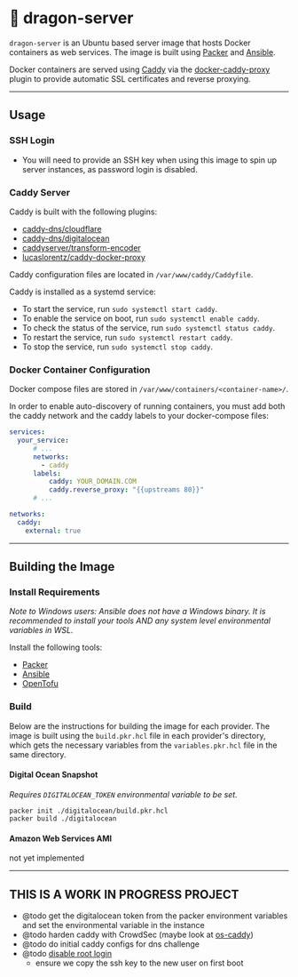 # 🐲 dragon-server

`dragon-server` is an Ubuntu based server image that hosts Docker containers as
web services. The image is built using [Packer](https://www.packer.io/) and [Ansible](https://docs.ansible.com/).

Docker containers are served using [Caddy](https://caddyserver.com/) via the
[docker-caddy-proxy](https://github.com/lucaslorentz/caddy-docker-proxy) plugin
to provide automatic SSL certificates and reverse proxying.

---

## Usage

### SSH Login
- You will need to provide an SSH key when using this image to spin up server
  instances, as password login is disabled.

### Caddy Server

Caddy is built with the following plugins:

- [caddy-dns/cloudflare](https://github.com/caddy-dns/cloudflare)
- [caddy-dns/digitalocean](https://github.com/caddy-dns/digitalocean)
- [caddyserver/transform-encoder](https://github.com/caddyserver/transform-encoder)
- [lucaslorentz/caddy-docker-proxy](https://github.com/lucaslorentz/caddy-docker-proxy/plugin/v2)

Caddy configuration files are located in `/var/www/caddy/Caddyfile`.

Caddy is installed as a systemd service:

- To start the service, run `sudo systemctl start caddy`.
- To enable the service on boot, run `sudo systemctl enable caddy`.
- To check the status of the service, run `sudo systemctl status caddy`.
- To restart the service, run `sudo systemctl restart caddy`.
- To stop the service, run `sudo systemctl stop caddy`.

### Docker Container Configuration

Docker compose files are stored in `/var/www/containers/<container-name>/`.

In order to enable auto-discovery of running containers, you must add both
the caddy network and the caddy labels to your docker-compose files:

```yaml
services:
  your_service:
      # ...
      networks:
        - caddy
      labels:
          caddy: YOUR_DOMAIN.COM
          caddy.reverse_proxy: "{{upstreams 80}}"
      # ...

networks:
  caddy:
    external: true
```

---

## Building the Image

### Install Requirements
*Note to Windows users: Ansible does not have a Windows binary. It is
recommended to install your tools AND any system level environmental variables
in WSL.*

Install the following tools:

- [Packer](https://www.packer.io/)
- [Ansible](https://docs.ansible.com/ansible/latest/installation_guide/intro_installation.html)
- [OpenTofu](https://opentofu.org/docs/intro/install/)

### Build
Below are the instructions for building the image for each provider. The image
is built using the `build.pkr.hcl` file in each provider's directory, which gets
the necessary variables from the `variables.pkr.hcl` file in the same directory.

#### Digital Ocean Snapshot
*Requires `DIGITALOCEAN_TOKEN` environmental variable to be set.*

```shell
packer init ./digitalocean/build.pkr.hcl
packer build ./digitalocean
```

#### Amazon Web Services AMI

not yet implemented

---

## THIS IS A WORK IN PROGRESS PROJECT

- @todo get the digitalocean token from the packer environment variables and set the environmental variable in the instance
- @todo harden caddy with CrowdSec (maybe look at [os-caddy](https://docs.opnsense.org/manual/how-tos/caddy.html))
- @todo do initial caddy configs for dns challenge
- @todo [disable root login](https://www.digitalocean.com/community/tutorials/how-to-disable-root-login-on-ubuntu-20-04)
  - ensure we copy the ssh key to the new user on first boot
